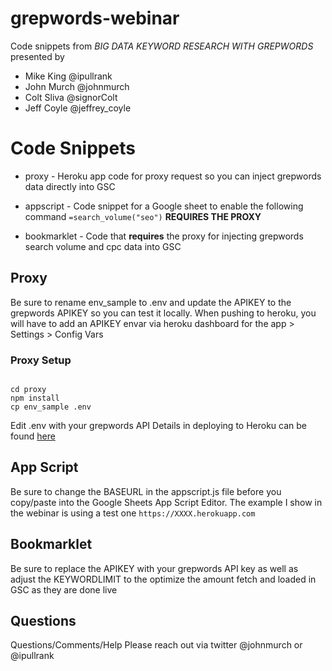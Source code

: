 # grepwords-webinar
Code snippets from *BIG DATA KEYWORD RESEARCH WITH GREPWORDS* presented by

* Mike King @ipullrank
* John Murch @johnmurch
* Colt Sliva @signorColt
* Jeff Coyle @jeffrey_coyle

# Code Snippets

* proxy - Heroku app code for proxy request so you can inject grepwords data directly into GSC

* appscript - Code snippet for a Google sheet to enable the following command
```=search_volume("seo")```
**REQUIRES THE PROXY**

* bookmarklet - Code that **requires** the proxy for injecting grepwords search volume and cpc data into GSC

## Proxy
Be sure to rename env_sample to .env and update the APIKEY to the grepwords APIKEY so you can test it locally. When pushing to heroku, you will have to add an APIKEY envar via heroku dashboard for the app > Settings > Config Vars

### Proxy Setup

```

cd proxy
npm install
cp env_sample .env

```

Edit .env with your grepwords API
Details in deploying to Heroku can be found [here](https://devcenter.heroku.com/articles/deploying-nodejs)


## App Script
Be sure to change the BASEURL in the appscript.js file before you copy/paste into the Google Sheets App Script Editor. The example I show in the webinar is using a test one
 ```https://XXXX.herokuapp.com```

## Bookmarklet
Be sure to replace the APIKEY with your grepwords API key as well as adjust the KEYWORDLIMIT to the optimize the amount fetch and loaded in GSC as they are done live

## Questions

Questions/Comments/Help
Please reach out via twitter @johnmurch or @ipullrank